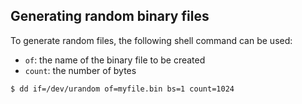 ## Generating random binary files
To generate random files, the following shell command can be used:
- `of`:    the name of the binary file to be created
- `count`: the number of bytes

```bash
$ dd if=/dev/urandom of=myfile.bin bs=1 count=1024
```
